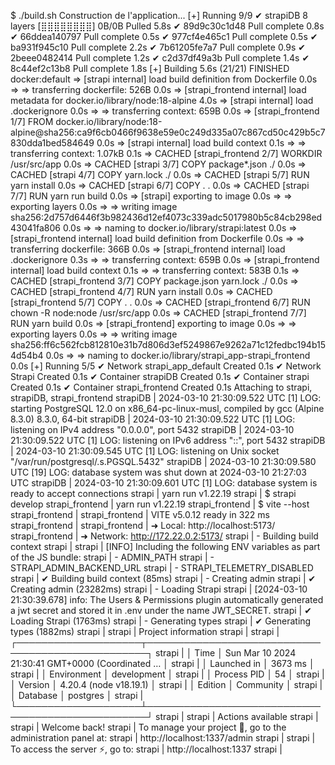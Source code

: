$ ./build.sh
Construction de l'application...
[+] Running 9/9
 ✔ strapiDB 8 layers [⣿⣿⣿⣿⣿⣿⣿⣿]      0B/0B      Pulled                                                                                                                                                        5.8s
   ✔ 89d9c30c1d48 Pull complete                                                                                                                                                                               0.8s
   ✔ 66ddea140797 Pull complete                                                                                                                                                                               0.5s
   ✔ 977cf4e465c1 Pull complete                                                                                                                                                                               0.5s
   ✔ ba931f945c10 Pull complete                                                                                                                                                                               2.2s
   ✔ 7b61205fe7a7 Pull complete                                                                                                                                                                               0.9s
   ✔ 2beee0482414 Pull complete                                                                                                                                                                               1.2s
   ✔ c2d37df49a3b Pull complete                                                                                                                                                                               1.4s
   ✔ 8c44ef2c13b8 Pull complete                                                                                                                                                                               1.8s
[+] Building 5.6s (21/21) FINISHED                                                                                                                                                                  docker:default
 => [strapi internal] load build definition from Dockerfile                                                                                                                                                   0.0s
 => => transferring dockerfile: 526B                                                                                                                                                                          0.0s
 => [strapi_frontend internal] load metadata for docker.io/library/node:18-alpine                                                                                                                             4.0s
 => [strapi internal] load .dockerignore                                                                                                                                                                      0.0s
 => => transferring context: 659B                                                                                                                                                                             0.0s
 => [strapi_frontend 1/7] FROM docker.io/library/node:18-alpine@sha256:ca9f6cb0466f9638e59e0c249d335a07c867cd50c429b5c7830dda1bed584649                                                                       0.0s
 => [strapi internal] load build context                                                                                                                                                                      0.1s
 => => transferring context: 1.07kB                                                                                                                                                                           0.1s
 => CACHED [strapi_frontend 2/7] WORKDIR /usr/src/app                                                                                                                                                         0.0s
 => CACHED [strapi 3/7] COPY package*.json ./                                                                                                                                                                 0.0s
 => CACHED [strapi 4/7] COPY yarn.lock ./                                                                                                                                                                     0.0s
 => CACHED [strapi 5/7] RUN yarn install                                                                                                                                                                      0.0s
 => CACHED [strapi 6/7] COPY . .                                                                                                                                                                              0.0s
 => CACHED [strapi 7/7] RUN yarn run build                                                                                                                                                                    0.0s
 => [strapi] exporting to image                                                                                                                                                                               0.0s
 => => exporting layers                                                                                                                                                                                       0.0s
 => => writing image sha256:2d757d6446f3b982436d12ef4073c339adc5017980b5c84cb298ed43041fa806                                                                                                                  0.0s
 => => naming to docker.io/library/strapi:latest                                                                                                                                                              0.0s
 => [strapi_frontend internal] load build definition from Dockerfile                                                                                                                                          0.0s
 => => transferring dockerfile: 366B                                                                                                                                                                          0.0s
 => [strapi_frontend internal] load .dockerignore                                                                                                                                                             0.3s
 => => transferring context: 659B                                                                                                                                                                             0.0s
 => [strapi_frontend internal] load build context                                                                                                                                                             0.1s
 => => transferring context: 583B                                                                                                                                                                             0.1s
 => CACHED [strapi_frontend 3/7] COPY package.json yarn.lock ./                                                                                                                                               0.0s
 => CACHED [strapi_frontend 4/7] RUN yarn install                                                                                                                                                             0.0s
 => CACHED [strapi_frontend 5/7] COPY . .                                                                                                                                                                     0.0s
 => CACHED [strapi_frontend 6/7] RUN chown -R node:node /usr/src/app                                                                                                                                          0.0s
 => CACHED [strapi_frontend 7/7] RUN yarn build                                                                                                                                                               0.0s
 => [strapi_frontend] exporting to image                                                                                                                                                                      0.0s
 => => exporting layers                                                                                                                                                                                       0.0s
 => => writing image sha256:ff6c562fcb812810e31b7d806d3ef5249867e9262a71c12fedbc194b154d54b4                                                                                                                  0.0s
 => => naming to docker.io/library/strapi_app-strapi_frontend                                                                                                                                                 0.0s
[+] Running 5/5
 ✔ Network strapi_app_default  Created                                                                                                                                                                        0.1s
 ✔ Network Strapi              Created                                                                                                                                                                        0.1s
 ✔ Container strapiDB          Created                                                                                                                                                                        0.1s
 ✔ Container strapi            Created                                                                                                                                                                        0.1s
 ✔ Container strapi_frontend   Created                                                                                                                                                                        0.1s
Attaching to strapi, strapiDB, strapi_frontend
strapiDB         | 2024-03-10 21:30:09.522 UTC [1] LOG:  starting PostgreSQL 12.0 on x86_64-pc-linux-musl, compiled by gcc (Alpine 8.3.0) 8.3.0, 64-bit
strapiDB         | 2024-03-10 21:30:09.522 UTC [1] LOG:  listening on IPv4 address "0.0.0.0", port 5432
strapiDB         | 2024-03-10 21:30:09.522 UTC [1] LOG:  listening on IPv6 address "::", port 5432
strapiDB         | 2024-03-10 21:30:09.545 UTC [1] LOG:  listening on Unix socket "/var/run/postgresql/.s.PGSQL.5432"
strapiDB         | 2024-03-10 21:30:09.580 UTC [19] LOG:  database system was shut down at 2024-03-10 21:27:03 UTC
strapiDB         | 2024-03-10 21:30:09.601 UTC [1] LOG:  database system is ready to accept connections
strapi           | yarn run v1.22.19
strapi           | $ strapi develop
strapi_frontend  | yarn run v1.22.19
strapi_frontend  | $ vite --host
strapi_frontend  |
strapi_frontend  |   VITE v5.0.12  ready in 322 ms
strapi_frontend  |
strapi_frontend  |   ➜  Local:   http://localhost:5173/
strapi_frontend  |   ➜  Network: http://172.22.0.2:5173/
strapi           | - Building build context
strapi           |
strapi           | [INFO] Including the following ENV variables as part of the JS bundle:
strapi           |     - ADMIN_PATH
strapi           |     - STRAPI_ADMIN_BACKEND_URL
strapi           |     - STRAPI_TELEMETRY_DISABLED
strapi           | ✔ Building build context (85ms)
strapi           | - Creating admin
strapi           | ✔ Creating admin (23282ms)
strapi           | - Loading Strapi
strapi           | [2024-03-10 21:30:39.678] info: The Users & Permissions plugin automatically generated a jwt secret and stored it in .env under the name JWT_SECRET.
strapi           | ✔ Loading Strapi (1763ms)
strapi           | - Generating types
strapi           | ✔ Generating types (1882ms)
strapi           |
strapi           |  Project information
strapi           |
strapi           | ┌────────────────────┬──────────────────────────────────────────────────┐
strapi           | │ Time               │ Sun Mar 10 2024 21:30:41 GMT+0000 (Coordinated … │
strapi           | │ Launched in        │ 3673 ms                                          │
strapi           | │ Environment        │ development                                      │
strapi           | │ Process PID        │ 54                                               │
strapi           | │ Version            │ 4.20.4 (node v18.19.1)                           │
strapi           | │ Edition            │ Community                                        │
strapi           | │ Database           │ postgres                                         │
strapi           | └────────────────────┴──────────────────────────────────────────────────┘
strapi           |
strapi           |  Actions available
strapi           |
strapi           | Welcome back!
strapi           | To manage your project 🚀, go to the administration panel at:
strapi           | http://localhost:1337/admin
strapi           |
strapi           | To access the server ⚡️, go to:
strapi           | http://localhost:1337
strapi           |